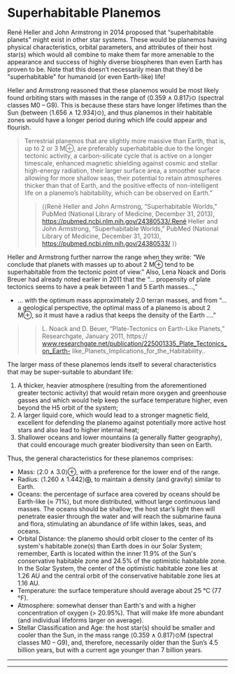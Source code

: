 # Superhabitable Planemos
René Heller and John Armstrong in 2014 proposed that “superhabitable planets” might exist in other star systems. These would be planemos having physical characteristics, orbital parameters, and attributes of their host star(s) which would all combine to make them far more amenable to the appearance and success of highly diverse biospheres than even Earth has proven to be. Note that this doesn’t necessarily mean that they’d be "superhabitable" for humanoid (or even Earth-like) life!

Heller and Armstrong reasoned that these planemos would be most likely found orbiting stars with masses in the range of ⟨0.359 ∧ 0.817⟩⊙ (spectral classes M0 – G9). This is because these stars have longer lifetimes than the Sun (between ⟨1.656 ∧ 12.934⟩⊙), and thus planemos in their habitable zones would have a longer period during which life could appear and flourish. 

>Terrestrial planemos that are slightly more massive than Earth, that is, up to 2 or 3 M⊕, are preferably superhabitable due to the longer tectonic activity, a carbon-silicate cycle that is active on a longer timescale, enhanced magnetic shielding against cosmic and stellar high-energy radiation, their larger surface area, a smoother surface allowing for more shallow seas, their potential to retain atmospheres thicker than that of Earth, and the positive effects of non-intelligent life on a planemo’s habitability, which can be observed on Earth.” 
>> ⟨⟨René Heller and John Armstrong, “Superhabitable Worlds,” PubMed (National Library of Medicine, December 31, 2013), https://pubmed.ncbi.nlm.nih.gov/24380533/.René Heller and John Armstrong, “Superhabitable Worlds,” PubMed (National Library of Medicine, December 31, 2013), https://pubmed.ncbi.nlm.nih.gov/24380533/ ⟩⟩
>

Heller and Armstrong further narrow the range when they write: “We conclude that planets with masses up to about 2 M⊕ tend to be superhabitable from the tectonic point of view.” Also, Lena Noack and Doris Breuer had already noted earlier in 2011 that the “… propensity of plate tectonics seems to have a peak between 1 and 5 Earth masses…,”
- … with the optimum mass approximately 2.0 terran masses, and from “… a geological perspective, the optimal mass of a planemo is about 2 M⊕, so it must have a radius that keeps the density of the Earth ….”

> >  L. Noack and D. Beuer, “Plate-Tectonics on Earth-Like Planets,” Researchgate, January 2011, https:// www.researchgate.net/publication/225001335_Plate_Tectonics_on_Earth- like_Planets_Implications_for_the_Habitability..

The larger mass of these planemos lends itself to several characteristics that may be super-suitable to abundant life:
1. A thicker, heavier atmosphere (resulting from the aforementioned greater tectonic activity) that would retain more oxygen and greenhouse gasses and which would help keep the surface temperature higher, even beyond the H5 orbit of the system;
2. A larger liquid core, which would lead to a stronger magnetic field, excellent for defending the planemo against potentially more active host stars and also lead to higher internal heat;
3. Shallower oceans and lower mountains (a generally flatter geography), that could encourage much greater biodiversity than seen on Earth.

Thus, the general characteristics for these planemos comprises:
- Mass: ⟨2.0 ∧ 3.0⟩⊕, with a preference for the lower end of the range.
- Radius: ⟨1.260 ∧ 1.442⟩⨁, to maintain a density (and gravity) similar to Earth.
- Oceans: the percentage of surface area covered by oceans should be Earth-like (≈ 71%), but more distributed, without large continuous land masses. The oceans should be shallow; the host star’s light then will penetrate easier through the water and will reach the submarine fauna and flora, stimulating an abundance of life within lakes, seas, and oceans.
- Orbital Distance: the planemo should orbit closer to the center of its system's habitable zone(s) than Earth does in our Solar System; remember, Earth is located within the inner 11.9% of the Sun's conservative habitable zone and 24.5% of the optimistic habitable zone. In the Solar System, the center of the optimistic habitable zone lies at 1.26 AU and the central orbit of the conservative habitable zone lies at 1.16 AU.
- Temperature: the surface temperature should average about 25 °C (77 °F).
- Atmosphere: somewhat denser than Earth's and with a higher concentration of oxygen (> 20.95%). That will make life more abundant (and individual lifeforms larger on average).
- Stellar Classification and Age: the host star(s) should be smaller and cooler than the Sun, in the mass range ⟨0.359 ∧ 0.817⟩⊙M (spectral classes M0 – G9), and, therefore, necessarily older than the Sun’s 4.5 billion years, but with a current age younger than 7 billion years.


---
---
